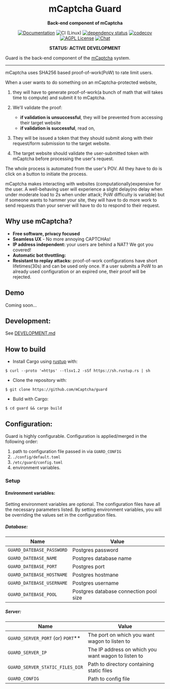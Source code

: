 <div align="center">
  <h1>mCaptcha Guard</h1>
  <p>
    <strong>Back-end component of mCaptcha</strong>
  </p>

[![Documentation](https://img.shields.io/badge/docs-master-blue?style=flat-square)](https://mcaptcha.github.io/guard/guard/)
![CI (Linux)](<https://github.com/mCaptcha/guard/workflows/CI%20(Linux)/badge.svg>)
[![dependency status](https://deps.rs/repo/github/mCaptcha/guard/status.svg?style=flat-square)](https://deps.rs/repo/github/mCaptcha/guard)
[![codecov](https://codecov.io/gh/mCaptcha/guard/branch/master/graph/badge.svg?style=flat-square)](https://codecov.io/gh/mCaptcha/guard)
<br />
[![AGPL License](https://img.shields.io/badge/license-AGPL-blue.svg?style=flat-square)](http://www.gnu.org/licenses/agpl-3.0)
[![Chat](https://img.shields.io/badge/matrix-+mcaptcha:matrix.batsense.net-purple?style=flat-square)](https://matrix.to/#/+mcaptcha:matrix.batsense.net)

**STATUS: ACTIVE DEVELOPMENT**

</div>

</div>

Guard is the back-end component of the [mCaptcha](https://mcaptcha.org)
system.

---

mCaptcha uses SHA256 based proof-of-work(PoW) to rate limit users.

When a user wants to do something on an mCaptcha-protected website,

1. they will have to generate proof-of-work(a bunch of math that will takes
   time to compute) and submit it to mCaptcha.

2. We'll validate the proof:

   - **if validation is unsuccessful**, they will be prevented from
     accessing their target website
   - **if validation is successful**, read on,

3. They will be issued a token that they should submit along
   with their request/form submission to the target website.

4. The target website should validate the user-submitted token with mCaptcha
   before processing the user's request.

The whole process is automated from the user's POV. All they have to do
is click on a button to initiate the process.

mCaptcha makes interacting with websites (computationally)expensive for
the user. A well-behaving user will experience a slight delay(no delay
when under moderate load to 2s when under attack; PoW difficulty is
variable) but if someone wants to hammer your site, they will have to do
more work to send requests than your server will have to do to respond
to their request.

## Why use mCaptcha?

- **Free software, privacy focused**
- **Seamless UX** - No more annoying CAPTCHAs!
- **IP address independent:** your users are behind a NAT? We got you covered!
- **Automatic bot throttling:**
- **Resistant to replay attacks:** proof-of-work configurations have
  short lifetimes(30s) and can be used only once. If a user submits a
  PoW to an already used configuration or an expired one, their proof
  will be rejected.

## Demo

Coming soon...

## Development:

See [DEVELOPMENT.md](./DEVELOPMENT.md)

## How to build

- Install Cargo using [rustup](https://rustup.rs/) with:

```
$ curl --proto '=https' --tlsv1.2 -sSf https://sh.rustup.rs | sh
```

- Clone the repository with:

```
$ git clone https://github.com/mCaptcha/guard
```

- Build with Cargo:

```
$ cd guard && cargo build
```

## Configuration:

Guard is highly configurable.
Configuration is applied/merged in the following order:

1. path to configuration file passed in via `GUARD_CONFIG`
2. `./config/default.toml`
3. `/etc/guard/config.toml`
4. environment variables.

### Setup

#### Environment variables:

Setting environment variables are optional. The configuration files have
all the necessary parameters listed. By setting environment variables,
you will be overriding the values set in the configuration files.

##### Database:

| Name                      | Value                                  |
| ------------------------- | -------------------------------------- |
| `GUARD_DATEBASE_PASSWORD` | Postgres password                      |
| `GUARD_DATEBASE_NAME`     | Postgres database name                 |
| `GUARD_DATEBASE_PORT`     | Postgres port                          |
| `GUARD_DATEBASE_HOSTNAME` | Postgres hostmane                      |
| `GUARD_DATEBASE_USERNAME` | Postgres username                      |
| `GUARD_DATEBASE_POOL`     | Postgres database connection pool size |

##### Server:

| Name                                | Value                                               |
| ----------------------------------- | --------------------------------------------------- |
| `GUARD_SERVER_PORT` (or) `PORT`\*\* | The port on which you want wagon to listen to       |
| `GUARD_SERVER_IP`                   | The IP address on which you want wagon to listen to |
| `GUARD_SERVER_STATIC_FILES_DIR`     | Path to directory containing static files           |
| `GUARD_CONFIG`                      | Path to config file                                 |
